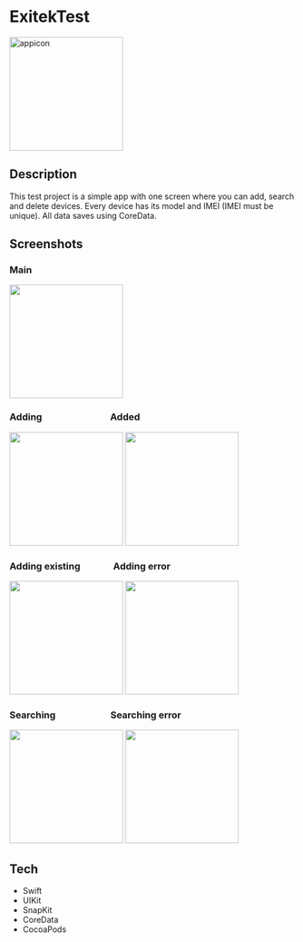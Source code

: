 # ExitekTest
<img src="https://user-images.githubusercontent.com/75438934/192121527-005b1b5f-1473-4202-abe6-7c60c6d5a5f1.png" alt="appicon" width="200"/>

## Description
This test project is a simple app with one screen where you can add, search and delete devices. Every device has its model
and IMEI (IMEI must be unique). All data saves using CoreData.

## Screenshots
### Main
<p float="left">
  <img src="https://user-images.githubusercontent.com/75438934/192121526-ef4c5570-e1ed-47b9-a3bf-26d809ceeb06.png" width="200" />
</p>

### Adding &nbsp;&nbsp;&nbsp;&nbsp;&nbsp;&nbsp;&nbsp;&nbsp;&nbsp;&nbsp;&nbsp;&nbsp;&nbsp;&nbsp;&nbsp;&nbsp;&nbsp;&nbsp;&nbsp;&nbsp;&nbsp;&nbsp;&nbsp;&nbsp;&nbsp;&nbsp;&nbsp;&nbsp;&nbsp; Added
<p float="left">
  <img src="https://user-images.githubusercontent.com/75438934/192121529-1966fbde-e967-45a5-9074-cf09b66512cc.png" width="200" />
  <img src="https://user-images.githubusercontent.com/75438934/192121530-8fa200d0-ae9f-4a0c-874c-26625dd4f7d4.png" width="200" />
</p>

### Adding existing &nbsp;&nbsp;&nbsp;&nbsp;&nbsp;&nbsp;&nbsp;&nbsp;&nbsp;&nbsp;&nbsp;&nbsp;&nbsp; Adding error
<p float="left">
  <img src="https://user-images.githubusercontent.com/75438934/192121532-c1c422d8-ab30-45ec-996a-18626834056e.png" width="200" />
  <img src="https://user-images.githubusercontent.com/75438934/192121534-b8c18fca-6b67-4750-9f72-444d551fbb7e.png" width="200" />
</p>

### Searching &nbsp;&nbsp;&nbsp;&nbsp;&nbsp;&nbsp;&nbsp;&nbsp;&nbsp;&nbsp;&nbsp;&nbsp;&nbsp;&nbsp;&nbsp;&nbsp;&nbsp;&nbsp;&nbsp;&nbsp;&nbsp;&nbsp;&nbsp; Searching error
<p float="left">
  <img src="https://user-images.githubusercontent.com/75438934/192121536-24875690-afcb-4a05-9f29-a5131fc404ba.png" width="200" />
  <img src="https://user-images.githubusercontent.com/75438934/192121535-62146da9-511a-4011-abec-4a19567ccbf8.png" width="200" />
</p>

## Tech
- Swift
- UIKit
- SnapKit
- CoreData
- CocoaPods

